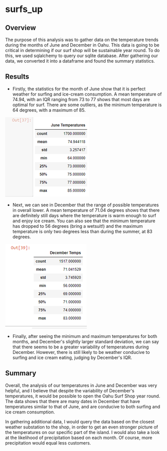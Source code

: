 # surfs_up

## Overview
The purpose of this analysis was to gather data on the temperature trends during the months of June and December in Oahu. This data is going to be critical in determining if our surf shop will be sustainable year round. To do this, we used sqlalchemy to query our sqlite database. After gathering our data, we converted it into a dataframe and found the summary statistics. 

## Results
- Firstly, the statistics for the month of June show that it is perfect weather for surfing and ice-cream consumption. A mean temperature of 74.94, with an IQR ranging from 73 to 77 shows that most days are optimal for surf. There are some outliers, as the minimum temperature is 64 degrees, with a maximum of 85. 

![](Resources/June.png)

- Next, we can see in December that the range of possible temperatures in overall lower. A mean temperature of 71.04 degrees shows that there are definitely still days where the temperature is warm enough to surf and enjoy ice cream. You can also see that the minimum temperature has dropped to 56 degrees (bring a wetsuit!) and the maximum temperature is only two degrees less than during the summer, at 83 degrees. 

![](Resources/December.png)

- Finally, after seeing the minimum and maximum temperatures for both months, and December's slightly larger standard deviation, we can say that there seems to be a greater variability of temperatures during December. However, there is still likely to be weather conducive to surfing and ice cream eating, judging by December's IQR.


## Summary
Overall, the analysis of our temperatures in June and December was very helpful, and I believe that despite the variability of December's temperatures, it would be possible to open the Oahu Surf Shop year round. The data shows that there are many dates in December that have temperatures similar to that of June, and are conducive to both surfing and ice cream consumption. 

In gathering additional data, I would query the data based on the closest weather substation to the shop, in order to get an even stronger picture of the temperatures on our specific part of the island. I would also take a look at the likelihood of precipitation based on each month. Of course, more precipitation would equal less customers. 